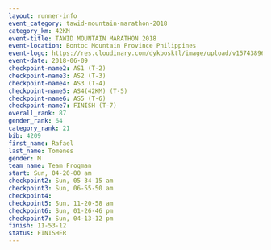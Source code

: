 ```yaml
---
layout: runner-info 
event_category: tawid-mountain-marathon-2018 
category_km: 42KM 
event-title: TAWID MOUNTAIN MARATHON 2018 
event-location: Bontoc Mountain Province Philippines 
event-logo: https://res.cloudinary.com/dykbosktl/image/upload/v1574389629/Logo/tawid2018_logo_t3op5o.png 
event-date: 2018-06-09 
checkpoint-name2: AS1 (T-2) 
checkpoint-name3: AS2 (T-3) 
checkpoint-name4: AS3 (T-4) 
checkpoint-name5: AS4(42KM) (T-5) 
checkpoint-name6: AS5 (T-6) 
checkpoint-name7: FINISH (T-7) 
overall_rank: 87
gender_rank: 64
category_rank: 21
bib: 4209
first_name: Rafael
last_name: Tomenes
gender: M
team_name: Team Frogman
start: Sun, 04-20-00 am
checkpoint2: Sun, 05-34-15 am
checkpoint3: Sun, 06-55-50 am
checkpoint4: 
checkpoint5: Sun, 11-20-58 am
checkpoint6: Sun, 01-26-46 pm
checkpoint7: Sun, 04-13-12 pm
finish: 11-53-12
status: FINISHER
---
```

